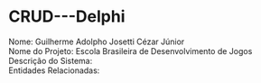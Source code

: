 # CRUD---Delphi

Nome: Guilherme Adolpho Josetti Cézar Júnior <br>
Nome do Projeto: Escola Brasileira de Desenvolvimento de Jogos <br>
Descrição do Sistema:<br> 
Entidades Relacionadas:<br>

